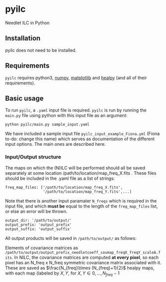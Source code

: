 # pyilc

Needlet ILC in Python

## Installation

pyilc does not need to be installed.

## Requirements

`pyilc` requires python3, [numpy](https://numpy.readthedocs.io/en/latest/), [matplotlib](https://matplotlib.org) and [healpy](https://healpy.readthedocs.io/en/latest/) (and all of their requirements). 

## Basic usage

To run `pyilc`, a `.yaml` input file is required. `pyilc` is run by running the `main.py` file using python with this input file as an argument:
```
python pyilc/main.py sample_input.yaml
```

We have included a sample input file `pyilc_input_example_Fiona.yml` (Fiona to-do: change this name) which serves as documentation of the different input options. The main ones are described here.

### Input/Output structure

The maps on which the (N)ILC will be performed should all be saved separately at some location /path/to/location/map_freq_X.fits . These files should be included in the .yaml file as a list of strings:

```
freq_map_files: ['/path/to/location/map_freq_X.fits',
                 '/path/to/location/map_freq_Y.fits',...]
```

Note that there is another input paramater `N_freqs` which is required in the input file, and which **must be** equal to the length of the `freq_map_files` list, or else an error will be thrown.


```
output_dir: '/path/to/output/'
output_prefix: 'output_prefix'
output_suffix: 'output_suffix'
```

All output products will be saved in `/path/to/output/` as follows:

Elements of covariance matrices as `/path/to/output/output_prefix_needletcoeff_covmap_freqX_freqY_scaleA.fits`. In NILC, the covariance matrices are computed **at every pixel**, so each pixel has an N_freq x N_freq symmetric covariance matrix associated with it. These are saved as $\frac{N_{freq}\times (N_{freq}+1){2}$ healpy maps, with each map (labeled by $X, Y$, for $X, Y \in 0,...,N_{freq}-1$ 


